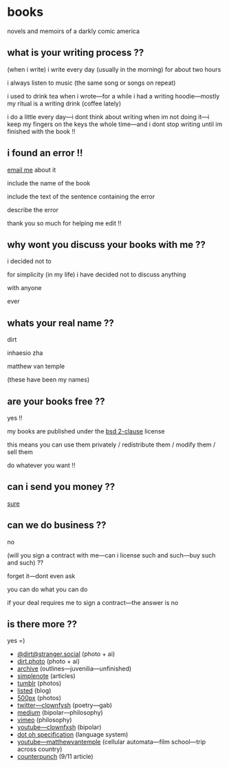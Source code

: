 # books

novels and memoirs of a darkly comic america

## what is your writing process ??

(when i write) i write every day (usually in the morning) for about two hours

i always listen to music (the same song or songs on repeat)

i used to drink tea when i wrote—for a while i had a writing hoodie—mostly my ritual is a writing drink (coffee lately)

i do a little every day—i dont think about writing when im not doing it—i keep my fingers on the keys the whole time—and i dont stop writing until im finished with the book !!

## i found an error !!

[email me](mailto:dirt@fastmail.com) about it

include the name of the book

include the text of the sentence containing the error

describe the error

thank you so much for helping me edit !!

## why wont you discuss your books with me ??

i decided not to

for simplicity (in my life) i have decided not to discuss anything

with anyone

ever

## whats your real name ??

dirt

inhaesio zha

matthew van temple

(these have been my names)

## are your books free ??

yes !!

my books are published under the [bsd 2-clause](https://github.com/triangledirt/books/blob/main/LICENSE) license

this means you can use them privately / redistribute them / modify them / sell them

do whatever you want !!

## can i send you money ??

[sure](https://cash.app/$triangledirt)

## can we do business ??

no

(will you sign a contract with me—can i license such and such—buy such and such) ??

forget it—dont even ask

you can do what you can do

if your deal requires me to sign a contract—the answer is no

## is there more ??

yes =)

- [@dirt@stranger.social](https://stranger.social/@dirt) (photo + ai)
- [dirt.photo](http://www.dirt.photo) (photo + ai)
- [archive](http://archive.dirt.fastmail.com.user.fm/) (outlines—juvenilia—unfinished)
- [simplenote](http://simp.ly/publish/gNFgMD) (articles)
- [tumblr](https://www.tumblr.com/triangledirt) (photos)
- [listed](https://listed.to/@triangledirt) (blog)
- [500px](https://500px.com/p/triangledirt?view=photos) (photos)
- [twitter—clownfysh](https://twitter.com/clownfysh) (poetry—gab)
- [medium](https://medium.com/@deadnovelist) (bipolar—philosophy)
- [vimeo](https://vimeo.com/deadnovelist) (philosophy)
- [youtube—clownfxsh](https://m.youtube.com/user/clownfxsh/videos) (bipolar)
- [dot oh specification](https://docs.google.com/document/d/18vFDRfgUui8Ye0jJJd3lm088-3u8hnQbBrwKEp6vatM/mobilebasic?authkey=CNub6MEH&hl=en) (language system)
- [youtube—matthewvantemple](https://m.youtube.com/user/matthewvantemple/videos) (cellular automata—film school—trip across country)
- [counterpunch](https://www.counterpunch.org/2001/10/09/marginalization-and-terror/) (9/11 article)
